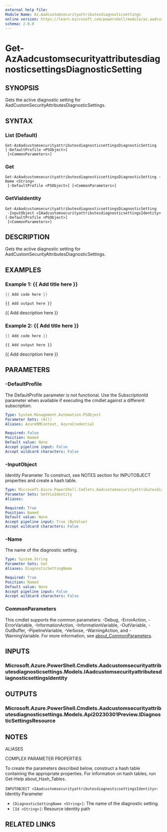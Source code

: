 ```yaml
---
external help file:
Module Name: Az.Aadcustomsecurityattributesdiagnosticsettings
online version: https://learn.microsoft.com/powershell/module/az.aadcustomsecurityattributesdiagnosticsettings/get-azaadcustomsecurityattributesdiagnosticsettingsdiagnosticsetting
schema: 2.0.0
---
```


# Get-AzAadcustomsecurityattributesdiagnosticsettingsDiagnosticSetting

## SYNOPSIS
Gets the active diagnostic setting for AadCustomSecurityAttributesDiagnosticSettings.

## SYNTAX

### List (Default)
```
Get-AzAadcustomsecurityattributesdiagnosticsettingsDiagnosticSetting [-DefaultProfile <PSObject>]
 [<CommonParameters>]
```

### Get
```
Get-AzAadcustomsecurityattributesdiagnosticsettingsDiagnosticSetting -Name <String>
 [-DefaultProfile <PSObject>] [<CommonParameters>]
```

### GetViaIdentity
```
Get-AzAadcustomsecurityattributesdiagnosticsettingsDiagnosticSetting
 -InputObject <IAadcustomsecurityattributesdiagnosticsettingsIdentity> [-DefaultProfile <PSObject>]
 [<CommonParameters>]
```

## DESCRIPTION
Gets the active diagnostic setting for AadCustomSecurityAttributesDiagnosticSettings.

## EXAMPLES

### Example 1: {{ Add title here }}
```powershell
{{ Add code here }}
```

```output
{{ Add output here }}
```

{{ Add description here }}

### Example 2: {{ Add title here }}
```powershell
{{ Add code here }}
```

```output
{{ Add output here }}
```

{{ Add description here }}

## PARAMETERS

### -DefaultProfile
The DefaultProfile parameter is not functional.
Use the SubscriptionId parameter when available if executing the cmdlet against a different subscription.

```yaml
Type: System.Management.Automation.PSObject
Parameter Sets: (All)
Aliases: AzureRMContext, AzureCredential

Required: False
Position: Named
Default value: None
Accept pipeline input: False
Accept wildcard characters: False
```

### -InputObject
Identity Parameter
To construct, see NOTES section for INPUTOBJECT properties and create a hash table.

```yaml
Type: Microsoft.Azure.PowerShell.Cmdlets.Aadcustomsecurityattributesdiagnosticsettings.Models.IAadcustomsecurityattributesdiagnosticsettingsIdentity
Parameter Sets: GetViaIdentity
Aliases:

Required: True
Position: Named
Default value: None
Accept pipeline input: True (ByValue)
Accept wildcard characters: False
```

### -Name
The name of the diagnostic setting.

```yaml
Type: System.String
Parameter Sets: Get
Aliases: DiagnosticSettingName

Required: True
Position: Named
Default value: None
Accept pipeline input: False
Accept wildcard characters: False
```

### CommonParameters
This cmdlet supports the common parameters: -Debug, -ErrorAction, -ErrorVariable, -InformationAction, -InformationVariable, -OutVariable, -OutBuffer, -PipelineVariable, -Verbose, -WarningAction, and -WarningVariable. For more information, see [about_CommonParameters](http://go.microsoft.com/fwlink/?LinkID=113216).

## INPUTS

### Microsoft.Azure.PowerShell.Cmdlets.Aadcustomsecurityattributesdiagnosticsettings.Models.IAadcustomsecurityattributesdiagnosticsettingsIdentity

## OUTPUTS

### Microsoft.Azure.PowerShell.Cmdlets.Aadcustomsecurityattributesdiagnosticsettings.Models.Api20230301Preview.IDiagnosticSettingsResource

## NOTES

ALIASES

COMPLEX PARAMETER PROPERTIES

To create the parameters described below, construct a hash table containing the appropriate properties. For information on hash tables, run Get-Help about_Hash_Tables.


`INPUTOBJECT <IAadcustomsecurityattributesdiagnosticsettingsIdentity>`: Identity Parameter
  - `[DiagnosticSettingName <String>]`: The name of the diagnostic setting.
  - `[Id <String>]`: Resource identity path

## RELATED LINKS

